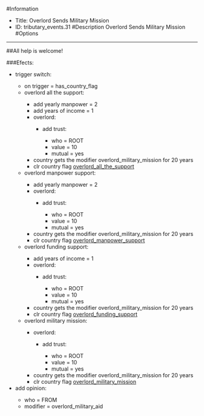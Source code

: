 #Information
 - Title: Overlord Sends Military Mission
 - ID: tributary_events.31
#Description
Overlord Sends Military Mission
#Options

___
##All help is welcome!

###Efects:<ul><li>trigger switch:</li><ul><li>on trigger = has_country_flag</li><li>overlord all the support:</li><ul><li>add yearly manpower = 2</li><li>add years of income = 1</li><li>overlord:</li><ul><li>add trust:</li><ul><li>who = ROOT</li><li>value = 10</li><li>mutual = yes</li></ul></ul><li>country gets the modifier overlord_military_mission for 20 years</li><li>clr country flag [overlord_all_the_support](../flags/overlord_all_the_support.md)</li></ul><li>overlord manpower support:</li><ul><li>add yearly manpower = 2</li><li>overlord:</li><ul><li>add trust:</li><ul><li>who = ROOT</li><li>value = 10</li><li>mutual = yes</li></ul></ul><li>country gets the modifier overlord_military_mission for 20 years</li><li>clr country flag [overlord_manpower_support](../flags/overlord_manpower_support.md)</li></ul><li>overlord funding support:</li><ul><li>add years of income = 1</li><li>overlord:</li><ul><li>add trust:</li><ul><li>who = ROOT</li><li>value = 10</li><li>mutual = yes</li></ul></ul><li>country gets the modifier overlord_military_mission for 20 years</li><li>clr country flag [overlord_funding_support](../flags/overlord_funding_support.md)</li></ul><li>overlord military mission:</li><ul><li>overlord:</li><ul><li>add trust:</li><ul><li>who = ROOT</li><li>value = 10</li><li>mutual = yes</li></ul></ul><li>country gets the modifier overlord_military_mission for 20 years</li><li>clr country flag [overlord_military_mission](../flags/overlord_military_mission.md)</li></ul></ul><li>add opinion:</li><ul><li>who = FROM</li><li>modifier = overlord_military_aid</li></ul></ul>
